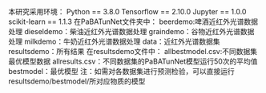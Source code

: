 本研究采用环境：
       Python == 3.8.0
       Tensorflow == 2.10.0
       Jupyter == 1.0.0
       scikit-learn == 1.1.3
在PaBATunNet文件夹中：
       beerdemo:啤酒近红外光谱数据处理
       dieseldemo：柴油近红外光谱数据处理
       graindemo：谷物近红外光谱数据处理
       milkdemo：牛奶近红外光谱数据处理
       data：近红外光谱数据集
       resultsdemo：所有结果
在resultsdemo文件中：
       allbestmodel.csv:不同数据集最优模型数据
       allresults.csv：不同数据集的PaBATunNet模型运行50次的平均值
       bestmodel：最优模型
注：如需对各数据集进行预测检验，可以直接运行resultsdemo/bestmodel/所对应物质的模型
